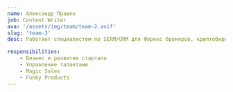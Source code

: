 ```yaml
---
name: Александр Прашко
job: Content Writer
ava: '/assets/img/team/team-2.avif'
slug: 'team-3'
desc: Работает специалистом по SERM/ORM для Форекс брокеров, криптобирж, необанков с 2019 г. Занимает должность Digital brand manager в компании Xs.com.

responsibilities:
    - Бизнес и развитие стартапа
    - Управление талантами
    - Magic Sales
    - Funky Products
---
```

